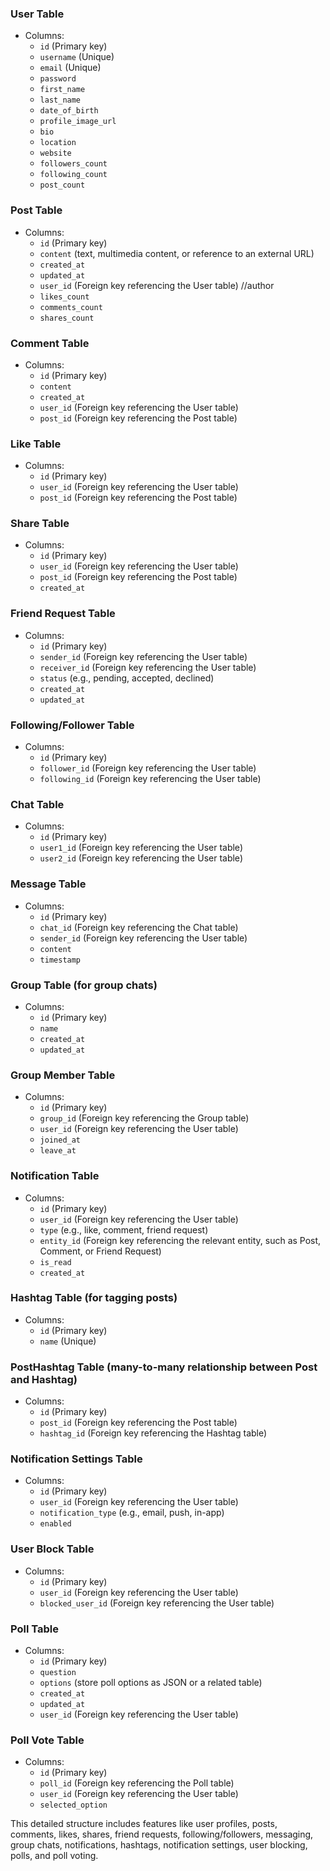 ### User Table

- Columns:
  - `id` (Primary key)
  - `username` (Unique)
  - `email` (Unique)
  - `password`
  - `first_name`
  - `last_name`
  - `date_of_birth`
  - `profile_image_url`
  - `bio`
  - `location`
  - `website`
  - `followers_count`
  - `following_count`
  - `post_count`

### Post Table

- Columns:
  - `id` (Primary key)
  - `content` (text, multimedia content, or reference to an external URL)
  - `created_at`
  - `updated_at`
  - `user_id` (Foreign key referencing the User table) //author
  - `likes_count`
  - `comments_count`
  - `shares_count`

### Comment Table

- Columns:
  - `id` (Primary key)
  - `content`
  - `created_at`
  - `user_id` (Foreign key referencing the User table)
  - `post_id` (Foreign key referencing the Post table)

### Like Table

- Columns:
  - `id` (Primary key)
  - `user_id` (Foreign key referencing the User table)
  - `post_id` (Foreign key referencing the Post table)

### Share Table

- Columns:
  - `id` (Primary key)
  - `user_id` (Foreign key referencing the User table)
  - `post_id` (Foreign key referencing the Post table)
  - `created_at`

### Friend Request Table

- Columns:
  - `id` (Primary key)
  - `sender_id` (Foreign key referencing the User table)
  - `receiver_id` (Foreign key referencing the User table)
  - `status` (e.g., pending, accepted, declined)
  - `created_at`
  - `updated_at`

### Following/Follower Table

- Columns:
  - `id` (Primary key)
  - `follower_id` (Foreign key referencing the User table)
  - `following_id` (Foreign key referencing the User table)

### Chat Table

- Columns:
  - `id` (Primary key)
  - `user1_id` (Foreign key referencing the User table)
  - `user2_id` (Foreign key referencing the User table)

### Message Table

- Columns:
  - `id` (Primary key)
  - `chat_id` (Foreign key referencing the Chat table)
  - `sender_id` (Foreign key referencing the User table)
  - `content`
  - `timestamp`

### Group Table (for group chats)

- Columns:
  - `id` (Primary key)
  - `name`
  - `created_at`
  - `updated_at`

### Group Member Table

- Columns:
  - `id` (Primary key)
  - `group_id` (Foreign key referencing the Group table)
  - `user_id` (Foreign key referencing the User table)
  - `joined_at`
  - `leave_at`

### Notification Table

- Columns:
  - `id` (Primary key)
  - `user_id` (Foreign key referencing the User table)
  - `type` (e.g., like, comment, friend request)
  - `entity_id` (Foreign key referencing the relevant entity, such as Post, Comment, or Friend Request)
  - `is_read`
  - `created_at`

### Hashtag Table (for tagging posts)

- Columns:
  - `id` (Primary key)
  - `name` (Unique)


### PostHashtag Table (many-to-many relationship between Post and Hashtag)

- Columns:
  - `id` (Primary key)
  - `post_id` (Foreign key referencing the Post table)
  - `hashtag_id` (Foreign key referencing the Hashtag table)

### Notification Settings Table

- Columns:
  - `id` (Primary key)
  - `user_id` (Foreign key referencing the User table)
  - `notification_type` (e.g., email, push, in-app)
  - `enabled`

### User Block Table

- Columns:
  - `id` (Primary key)
  - `user_id` (Foreign key referencing the User table)
  - `blocked_user_id` (Foreign key referencing the User table)

### Poll Table

- Columns:
  - `id` (Primary key)
  - `question`
  - `options` (store poll options as JSON or a related table)
  - `created_at`
  - `updated_at`
  - `user_id` (Foreign key referencing the User table)

### Poll Vote Table

- Columns:
  - `id` (Primary key)
  - `poll_id` (Foreign key referencing the Poll table)
  - `user_id` (Foreign key referencing the User table)
  - `selected_option`

This detailed structure includes features like user profiles, posts, comments, likes, shares, friend requests, following/followers, messaging, group chats, notifications, hashtags, notification settings, user blocking, polls, and poll voting.
